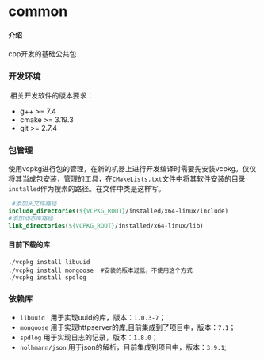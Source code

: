 # common

#### 介绍
cpp开发的基础公共包

### 开发环境

​	相关开发软件的版本要求：

- g++  >= 7.4
- cmake >= 3.19.3
- git >= 2.7.4

### 包管理

​	使用vcpkg进行包的管理，在新的机器上进行开发编译时需要先安装vcpkg。仅仅将其当成包安装，管理的工具，在`CMakeLists.txt`文件中将其软件安装的目录`installed`作为搜素的路径。在文件中类是这样写。

~~~cmake
 #添加头文件路径
include_directories(${VCPKG_ROOT}/installed/x64-linux/include)
#添加动态库路径
link_directories(${VCPKG_ROOT}/installed/x64-linux/lib)

~~~

#### 目前下载的库

~~~shell
./vcpkg install libuuid
./vcpkg install mongoose  #安装的版本过低，不使用这个方式
./vcpkg install spdlog
~~~

### 依赖库

- `libuuid `   用于实现uuid的库，版本：`1.0.3-7`；
- `mongoose` 用于实现httpserver的库,目前集成到了项目中，版本：`7.1`；
- `spdlog` 用于实现日志的记录，版本：`1.8.0`；
- `nolhmann/json` 用于json的解析，目前集成到项目中，版本：`3.9.1`;